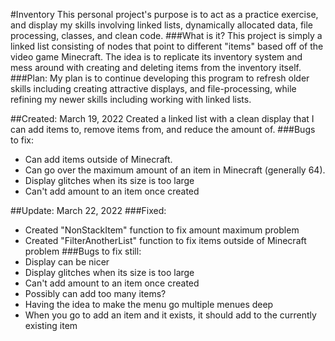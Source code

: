 #Inventory 
This personal project's purpose is to act as a practice exercise, and display my skills involving linked lists, dynamically allocated data, file processing, classes, and clean code.
###What is it?
This project is simply a linked list consisting of nodes that point to different "items" based off of the video game Minecraft. The idea is to replicate its inventory system and mess around with creating and deleting items from the inventory itself.
###Plan:
My plan is to continue developing this program to refresh older skills including creating attractive displays, and file-processing, while refining my newer skills including working with linked lists.

##Created: March 19, 2022
Created a linked list with a clean display that I can add items to, remove items from, and reduce the amount of.
###Bugs to fix:
* Can add items outside of Minecraft. 
* Can go over the maximum amount of an item in Minecraft (generally 64).
* Display glitches when its size is too large
* Can't add amount to an item once created

##Update: March 22, 2022
###Fixed:
* Created "NonStackItem" function to fix amount maximum problem
* Created "FilterAnotherList" function to fix items outside of Minecraft problem
###Bugs to fix still:
* Display can be nicer
* Display glitches when its size is too large
* Can't add amount to an item once created
* Possibly can add too many items?
* Having the idea to make the menu go multiple menues deep
* When you go to add an item and it exists, it should add to the currently existing item